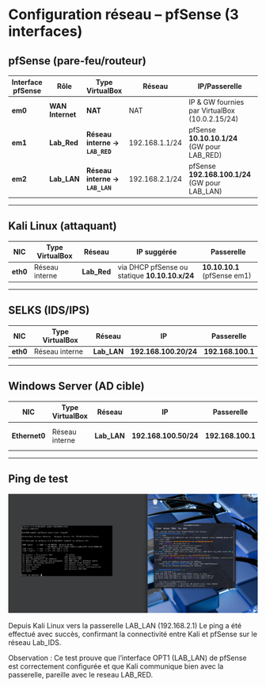 # Configuration réseau – pfSense (3 interfaces)

## pfSense (pare‑feu/routeur)

| Interface pfSense | Rôle | Type VirtualBox | Réseau | IP/Passerelle | DHCP |
|---|---|---|---|---|---|
| **em0** | **WAN Internet** | **NAT** | NAT | IP & GW fournies par VirtualBox (10.0.2.15/24) | n/a |
| **em1** | **Lab_Red** | **Réseau interne → `LAB_RED`** | 192.168.1.1/24 | pfSense **10.10.10.1/24** (GW pour LAB_RED) | optionnel |
| **em2** | **Lab_LAN** | **Réseau interne → `LAB_LAN`** | 192.168.2.1/24  | pfSense **192.168.100.1/24** (GW pour LAB_LAN) | **activé** (p.ex. 192.168.100.10–200) |



---

## Kali Linux (attaquant)

| NIC | Type VirtualBox | Réseau | IP suggérée | Passerelle |
|---|---|---|---|---|
| **eth0** | Réseau interne | **Lab_Red** | via DHCP pfSense ou statique **10.10.10.x/24** | **10.10.10.1** (pfSense em1) |

---

## SELKS (IDS/IPS)

| NIC | Type VirtualBox | Réseau | IP | Passerelle |
|---|---|---|---|---|
| **eth0** | Réseau interne | **Lab_LAN** | **192.168.100.20/24** | **192.168.100.1** |


---

## Windows Server (AD cible)

| NIC | Type VirtualBox | Réseau | IP | Passerelle | DNS |
|---|---|---|---|---|---|
| **Ethernet0** | Réseau interne | **Lab_LAN** | **192.168.100.50/24** | **192.168.100.1** | **192.168.100.1** (ou l’IP du DC plus tard) |


---

## Ping de test
![Schéma du laboratoire](ping.png)

Depuis Kali Linux vers la passerelle LAB_LAN (192.168.2.1)
Le ping a été effectué avec succès, confirmant la connectivité entre Kali et pfSense sur le réseau Lab_IDS.

Observation :
Ce test prouve que l’interface OPT1 (LAB_LAN) de pfSense est correctement configurée et que Kali communique bien avec la passerelle, pareille avec le reseau LAB_RED.
